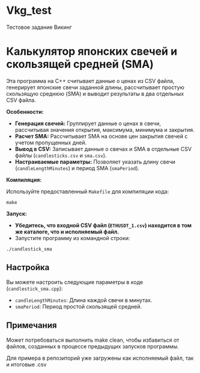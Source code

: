 # Vkg_test
Тестовое задание Викинг

# Калькулятор японских свечей и скользящей средней (SMA)

Эта программа на C++ считывает данные о ценах из CSV файла, генерирует японские свечи заданной длины, рассчитывает простую скользящую среднюю (SMA) и выводит результаты в два отдельных CSV файла. 

**Особенности:**

- **Генерация свечей:** Группирует данные о ценах в свечи, рассчитывая значения открытия, максимума, минимума и закрытия.
- **Расчет SMA:** Рассчитывает SMA на основе цен закрытия свечей с учетом пропущенных дней.
- **Вывод в CSV:** Записывает данные о свечах и SMA в отдельные CSV файлы (`candlesticks.csv` и `sma.csv`).
- **Настраиваемые параметры:** Позволяет указать длину свечи (`candleLengthMinutes`) и период SMA (`smaPeriod`).

**Компиляция:**
 
Используйте предоставленный `Makefile` для компиляции кода:
```
make
```

**Запуск:**

- **Убедитесь, что входной CSV файл (`ETHUSDT_1.csv`) находится в том же каталоге, что и исполняемый файл.**
- Запустите программу из командной строки:
```
./candlestick_sma
```

## Настройка

Вы можете настроить следующие параметры в коде (`candlestick_sma.cpp`):

- `candleLengthMinutes`: Длина каждой свечи в минутах.
- `smaPeriod`: Период простой скользящей средней.

## Примечания

Может потребоваться выполнить make clean, чтобы избавиться от файлов, созданных в процессе предыдущих запусков программы.

Для примера в репозиторий уже загружены как исполняемый файл, так и итоговые .csv